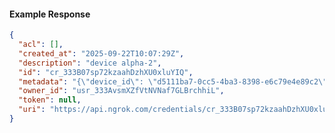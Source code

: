 <!-- Code generated for API Clients. DO NOT EDIT. -->

#### Example Response

```json
{
  "acl": [],
  "created_at": "2025-09-22T10:07:29Z",
  "description": "device alpha-2",
  "id": "cr_333B07sp72kzaahDzhXU0xluYIQ",
  "metadata": "{\"device_id\": \"d5111ba7-0cc5-4ba3-8398-e6c79e4e89c2\"}",
  "owner_id": "usr_333AvsmXZfVtNVNaf7GLBrchhiL",
  "token": null,
  "uri": "https://api.ngrok.com/credentials/cr_333B07sp72kzaahDzhXU0xluYIQ"
}
```
